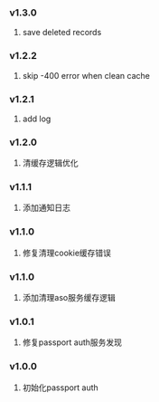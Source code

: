 ### v1.3.0
1. save deleted records

### v1.2.2
1. skip -400 error when clean cache

### v1.2.1
1. add log

### v1.2.0
1. 清缓存逻辑优化

### v1.1.1
1. 添加通知日志

### v1.1.0
1. 修复清理cookie缓存错误

### v1.1.0
1. 添加清理aso服务缓存逻辑

### v1.0.1
1. 修复passport auth服务发现

### v1.0.0
1. 初始化passport auth
